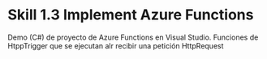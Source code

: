 # Skill 1.3 Implement Azure Functions

Demo (C#) de proyecto de Azure Functions en Visual Studio.  Funciones de HtppTrigger que se ejecutan alr recibir una petición HttpRequest


